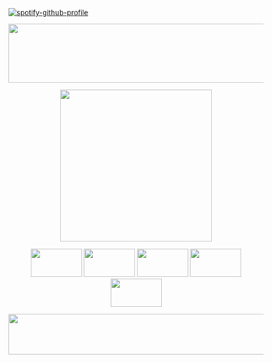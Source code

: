 [![spotify-github-profile](https://spotify-github-profile.kittinanx.com/api/view?uid=cc7ruoqolcp0f2nf5f1txlivi&cover_image=true&theme=novatorem&show_offline=true&background_color=121212&interchange=true&bar_color=53b14f&bar_color_cover=true)](https://github.com/kittinan/spotify-github-profile)

<p align="center">
  <img width="1000" height="116" src="https://files.catbox.moe/exntov.jpg">
</p>

<p align="center">
  <img width="300" height="300" src="https://files.catbox.moe/n918oc.png">
</p> 

<p align="center">
  <img width="101" height="56" src="https://files.catbox.moe/hyzxja.webp"> <img width="101" height="56" src="https://external-media.spacehey.net/media/sXYdzAY8ElLWqMIeNcyf6WuYj94jDdrl73cyKnsQF5AI=/https://64.media.tumblr.com/a6e2b9f25e707de6298b3b45d8f65be0/181ef86fd5fa91d2-e3/s100x200/fcbed9e6abb47586a221f376b485411994d5f7b3.gifv"> <img width="101" height="56" src="https://external-media.spacehey.net/media/stoXvdJFDdp1bk1OqnEZ-GgH99uscJHjXzH2iXpAgfIg=/https://i.ibb.co/417rYXS/cait-stamp-2.webp"> <img width="101" height="56" src="https://external-media.spacehey.net/media/sKRmzSTgM4f7NzHsV65kVr7EjMmZCOZ-GiFnjxWRtT1o=/https://64.media.tumblr.com/2e2be50a6703171955714a13066bf094/181ef86fd5fa91d2-a9/s100x200/cef467975d52768fc94c74737012b89a409cbd67.gifv"> <img width="101" height="56" src="https://external-media.spacehey.net/media/sIu_ANM0SwY51F_HOVczNzAvEn7nKVI9KbKWtTnR_nA8=/https://i.ibb.co/5ntMMfr/cait-stamp.webp">
</p>


<p align="center">
  <img width="1000" height="80" src="https://files.catbox.moe/0lw71d.png">
</p>






